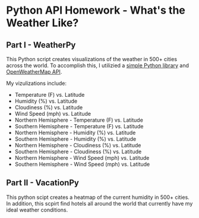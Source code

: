 # Python API Homework - What's the Weather Like?

## Part I - WeatherPy

This Python script creates visualizations of the weather in 500+ cities across the world. To accomplish this, I utilizied a [simple Python library](https://pypi.python.org/pypi/citipy) and [OpenWeatherMap API](https://openweathermap.org/api).

My vizulizations include:

* Temperature (F) vs. Latitude
* Humidity (%) vs. Latitude
* Cloudiness (%) vs. Latitude
* Wind Speed (mph) vs. Latitude
* Northern Hemisphere - Temperature (F) vs. Latitude
* Southern Hemisphere - Temperature (F) vs. Latitude
* Northern Hemisphere - Humidity (%) vs. Latitude
* Southern Hemisphere - Humidity (%) vs. Latitude
* Northern Hemisphere - Cloudiness (%) vs. Latitude
* Southern Hemisphere - Cloudiness (%) vs. Latitude
* Northern Hemisphere - Wind Speed (mph) vs. Latitude
* Southern Hemisphere - Wind Speed (mph) vs. Latitude


## Part II - VacationPy

This python scipt creates a heatmap of the current humidity in 500+ cities. In addition, this scpirt find hotels all around the world that currently have my ideal weather conditions. 

